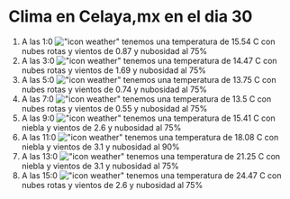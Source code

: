# Clima en Celaya,mx en el dia 30

1. A las 1:0 !["icon weather"](http://openweathermap.org/img/w/04n.png) tenemos una temperatura de 15.54 C con nubes rotas y  vientos de 0.87 y nubosidad al 75%
1. A las 3:0 !["icon weather"](http://openweathermap.org/img/w/04n.png) tenemos una temperatura de 14.47 C con nubes rotas y  vientos de 1.69 y nubosidad al 75%
1. A las 5:0 !["icon weather"](http://openweathermap.org/img/w/04n.png) tenemos una temperatura de 13.75 C con nubes rotas y  vientos de 0.74 y nubosidad al 75%
1. A las 7:0 !["icon weather"](http://openweathermap.org/img/w/04n.png) tenemos una temperatura de 13.5 C con nubes rotas y  vientos de 0.55 y nubosidad al 75%
1. A las 9:0 !["icon weather"](http://openweathermap.org/img/w/50d.png) tenemos una temperatura de 15.41 C con niebla y  vientos de 2.6 y nubosidad al 75%
1. A las 11:0 !["icon weather"](http://openweathermap.org/img/w/50d.png) tenemos una temperatura de 18.08 C con niebla y  vientos de 3.1 y nubosidad al 90%
1. A las 13:0 !["icon weather"](http://openweathermap.org/img/w/50d.png) tenemos una temperatura de 21.25 C con niebla y  vientos de 3.1 y nubosidad al 75%
1. A las 15:0 !["icon weather"](http://openweathermap.org/img/w/04d.png) tenemos una temperatura de 24.47 C con nubes rotas y  vientos de 2.6 y nubosidad al 75%
